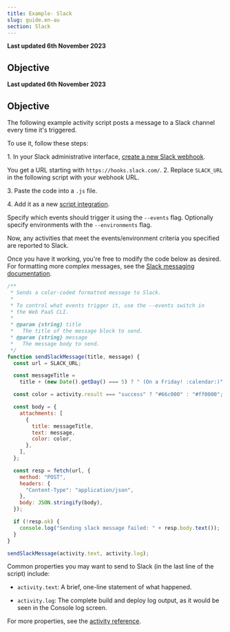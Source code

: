 ```yaml
---
title: Example- Slack
slug: guide.en-au
section: Slack
---
```


**Last updated 6th November 2023**



## Objective  

**Last updated 6th November 2023**



## Objective  

The following example activity script posts a message to a Slack channel every time it's triggered.

To use it, follow these steps:

1\. In your Slack administrative interface, [create a new Slack webhook](https://api.slack.com/messaging/webhooks).

   You get a URL starting with `https://hooks.slack.com/`.
2\. Replace `SLACK_URL` in the following script with your webhook URL.

3\. Paste the code into a `.js` file.

4\. Add it as a new [script integration](./_index.md#installing).


   Specify which events should trigger it using the `--events` flag.
   Optionally specify environments with the `--environments` flag.

Now, any activities that meet the events/environment criteria you specified are reported to Slack.

Once you have it working, you're free to modify the code below as desired.
For formatting more complex messages, see the [Slack messaging documentation](https://api.slack.com/messaging/composing/layouts).

```javascript
/**
 * Sends a color-coded formatted message to Slack.
 *
 * To control what events trigger it, use the --events switch in
 * the Web PaaS CLI.
 *
 * @param {string} title
 *   The title of the message block to send.
 * @param {string} message
 *   The message body to send.
 */
function sendSlackMessage(title, message) {
  const url = SLACK_URL;

  const messageTitle =
    title + (new Date().getDay() === 5) ? " (On a Friday! :calendar:)" : "";

  const color = activity.result === "success" ? "#66c000" : "#ff0000";

  const body = {
    attachments: [
      {
        title: messageTitle,
        text: message,
        color: color,
      },
    ],
  };

  const resp = fetch(url, {
    method: "POST",
    headers: {
      "Content-Type": "application/json",
    },
    body: JSON.stringify(body),
  });

  if (!resp.ok) {
    console.log("Sending slack message failed: " + resp.body.text());
  }
}

sendSlackMessage(activity.text, activity.log);
```

Common properties you may want to send to Slack (in the last line of the script) include:

- `activity.text`: A brief, one-line statement of what happened.


- `activity.log`: The complete build and deploy log output, as it would be seen in the Console log screen.



For more properties, see the [activity reference](./reference.md).
